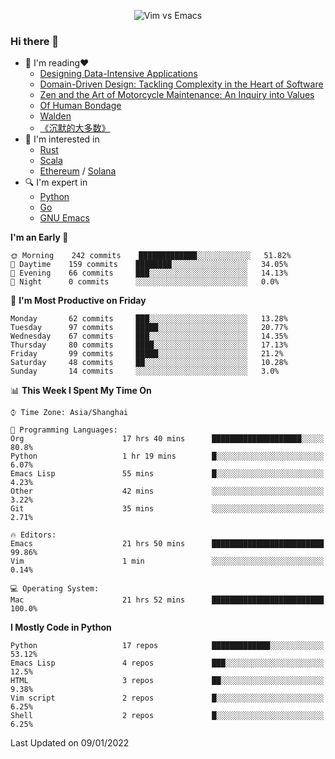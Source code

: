 <p align="center">
    <img src="https://gist.githubusercontent.com/coldnight/e696baffb094e71c96cb302118878eae/raw/40ea5053a6f66cc65f90f437e4173497da225958/banner.gif" alt="Vim vs Emacs" />
</p>

### Hi there 👋

- 📖 I'm reading❤️
    + [Designing Data-Intensive Applications](https://www.oreilly.com/library/view/designing-data-intensive-applications/9781491903063/)
    + [Domain-Driven Design: Tackling Complexity in the Heart of Software](https://www.dddcommunity.org/book/evans_2003/)
    + [Zen and the Art of Motorcycle Maintenance: An Inquiry into Values](https://en.wikipedia.org/wiki/Zen_and_the_Art_of_Motorcycle_Maintenance)
    + [Of Human Bondage](https://en.wikipedia.org/wiki/Of_Human_Bondage)
    + [Walden](https://en.wikipedia.org/wiki/Walden)
    + [《沉默的大多数》](https://en.wikipedia.org/wiki/Silent_majority)
- 🌱 I'm interested in
    + [Rust](https://www.rust-lang.org/)
    + [Scala](https://www.scala-lang.org/)
    + [Ethereum](https://ethereum.org/en/) / [Solana](https://solana.com/)
- 🔍 I'm expert in
    + [Python](https://www.python.org/)
    + [Go](https://go.dev/)
    + [GNU Emacs](https://www.gnu.org/software/emacs/)

<!--START_SECTION:waka-->
**I'm an Early 🐤** 

```text
🌞 Morning    242 commits    █████████████░░░░░░░░░░░░   51.82% 
🌆 Daytime    159 commits    ████████░░░░░░░░░░░░░░░░░   34.05% 
🌃 Evening    66 commits     ███░░░░░░░░░░░░░░░░░░░░░░   14.13% 
🌙 Night      0 commits      ░░░░░░░░░░░░░░░░░░░░░░░░░   0.0%

```
📅 **I'm Most Productive on Friday** 

```text
Monday       62 commits     ███░░░░░░░░░░░░░░░░░░░░░░   13.28% 
Tuesday      97 commits     █████░░░░░░░░░░░░░░░░░░░░   20.77% 
Wednesday    67 commits     ███░░░░░░░░░░░░░░░░░░░░░░   14.35% 
Thursday     80 commits     ████░░░░░░░░░░░░░░░░░░░░░   17.13% 
Friday       99 commits     █████░░░░░░░░░░░░░░░░░░░░   21.2% 
Saturday     48 commits     ██░░░░░░░░░░░░░░░░░░░░░░░   10.28% 
Sunday       14 commits     ░░░░░░░░░░░░░░░░░░░░░░░░░   3.0%

```


📊 **This Week I Spent My Time On** 

```text
⌚︎ Time Zone: Asia/Shanghai

💬 Programming Languages: 
Org                      17 hrs 40 mins      ████████████████████░░░░░   80.8% 
Python                   1 hr 19 mins        █░░░░░░░░░░░░░░░░░░░░░░░░   6.07% 
Emacs Lisp               55 mins             █░░░░░░░░░░░░░░░░░░░░░░░░   4.23% 
Other                    42 mins             ░░░░░░░░░░░░░░░░░░░░░░░░░   3.22% 
Git                      35 mins             ░░░░░░░░░░░░░░░░░░░░░░░░░   2.71%

🔥 Editors: 
Emacs                    21 hrs 50 mins      █████████████████████████   99.86% 
Vim                      1 min               ░░░░░░░░░░░░░░░░░░░░░░░░░   0.14%

💻 Operating System: 
Mac                      21 hrs 52 mins      █████████████████████████   100.0%

```

**I Mostly Code in Python** 

```text
Python                   17 repos            █████████████░░░░░░░░░░░░   53.12% 
Emacs Lisp               4 repos             ███░░░░░░░░░░░░░░░░░░░░░░   12.5% 
HTML                     3 repos             ██░░░░░░░░░░░░░░░░░░░░░░░   9.38% 
Vim script               2 repos             █░░░░░░░░░░░░░░░░░░░░░░░░   6.25% 
Shell                    2 repos             █░░░░░░░░░░░░░░░░░░░░░░░░   6.25%

```



 Last Updated on 09/01/2022
<!--END_SECTION:waka-->
